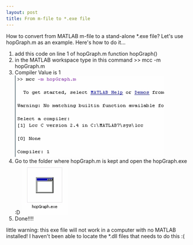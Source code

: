 ```yaml
---
layout: post
title: From m-file to *.exe file
---
```


How to convert from MATLAB m-file to a stand-alone \*.exe file? Let's use hopGraph.m as an example. Here's how to do it...

1. add this code on line 1 of hopGraph.m function hopGraph()
2. in the MATLAB workspace type in this command >> mcc -m hopGraph.m
3. Compiler Value is 1 ![](/img/compile0754389.jpg)
4. Go to the folder where hopGraph.m is kept and open the hopGraph.exe :D ![](/img/exe0-432432.jpg)
5. Done!!!!

little warning: this exe file will not work in a computer with no MATLAB installed! I haven't been able to locate the \*.dll files that needs to do this :(
